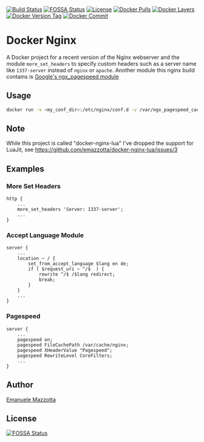 [![Build Status](https://travis-ci.org/emazzotta/docker-nginx-lua.svg?branch=master)](https://travis-ci.org/emazzotta/docker-nginx-lua)
[![FOSSA Status](https://app.fossa.io/api/projects/git%2Bgithub.com%2Femazzotta%2Fdocker-nginx-lua.svg?type=shield)](https://app.fossa.io/projects/git%2Bgithub.com%2Femazzotta%2Fdocker-nginx-lua?ref=badge_shield)
[![License](http://img.shields.io/:license-mit-blue.svg?style=flat)](https://emanuelemazzotta.com/mit-license)
[![Docker Pulls](https://img.shields.io/docker/pulls/emazzotta/docker-nginx-lua.svg?style=flat)](https://hub.docker.com/r/emazzotta/docker-nginx-lua/)
[![Docker Layers](https://images.microbadger.com/badges/image/emazzotta/docker-nginx-lua.svg?style=flat)](https://microbadger.com/images/emazzotta/docker-nginx-lua "Microbadger Docker Layers")
[![Docker Version Tag](https://images.microbadger.com/badges/version/emazzotta/docker-nginx-lua.svg?style=flat)](https://microbadger.com/images/emazzotta/docker-nginx-lua "Microbadger Docker Info")
[![Docker Commit](https://images.microbadger.com/badges/commit/emazzotta/docker-nginx-lua.svg?style=flat)](https://microbadger.com/images/emazzotta/docker-nginx-lua "Microbadger Docker Commit")

# Docker Nginx

A Docker project for a recent version of the Nginx webserver and the module `more_set_headers` to specify custom headers such as a server name like `1337-server` instead of `nginx` or `apache`.
Another module this nginx build contains is [Google's ngx_pagespeed module](https://github.com/pagespeed/ngx_pagespeed)

## Usage

```bash
docker run -v <my_conf_dir>:/etc/nginx/conf.d -v /var/ngx_pagespeed_cache -p 80:80 emazzotta/docker-nginx-lua
```

## Note

While this project is called "docker-nginx-lua" I've dropped the support for LuaJit, see https://github.com/emazzotta/docker-nginx-lua/issues/3

## Examples

### More Set Headers

```
http {
    ...
    more_set_headers 'Server: 1337-server';
    ...
}
```

### Accept Language Module

```
server {   
    ...
    location ~ / {
        set_from_accept_language $lang en de;
        if ( $request_uri ~ ^/$  ) {
            rewrite ^/$ /$lang redirect;
            break;
        }
    }
    ...
}
```

### Pagespeed

```
server {
    ...
    pagespeed on;
    pagespeed FileCachePath /var/cache/nginx;
    pagespeed XHeaderValue "Pagespeed";
    pagespeed RewriteLevel CoreFilters;
    ...
}
```

## Author

[Emanuele Mazzotta](mailto:hello@mazzotta.me)



## License
[![FOSSA Status](https://app.fossa.io/api/projects/git%2Bgithub.com%2Femazzotta%2Fdocker-nginx-lua.svg?type=large)](https://app.fossa.io/projects/git%2Bgithub.com%2Femazzotta%2Fdocker-nginx-lua?ref=badge_large)

